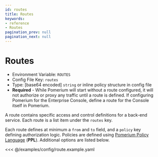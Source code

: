 ```yaml
---
id: routes
title: Routes
keywords:
- reference
- Routes
pagination_prev: null
pagination_next: null
---
```



# Routes
- Environment Variable: `ROUTES`
- Config File Key: `routes`
- Type: [base64 encoded] `string` or inline policy structure in config file
- **Required** - While Pomerium will start without a route configured, it will not authorize or proxy any traffic until a route is defined. If configuring Pomerium for the Enterprise Console, define a route for the Console itself in Pomerium.

A route contains specific access and control definitions for a back-end service. Each route is a list item under the `routes` key.

Each route defines at minimum a `from` and `to` field, and a `policy` key defining authorization logic. Policies are defined using [Pomerium Policy Language](/docs/enterprise/reference/manage#pomerium-policy-language) (**PPL**). Additional options are listed below.

<<< @/examples/config/route.example.yaml

